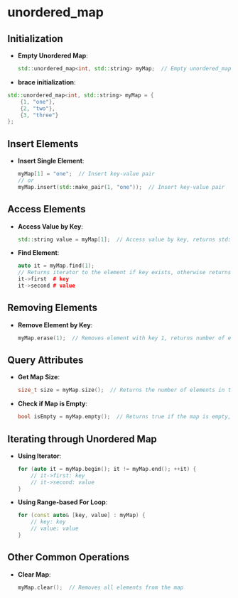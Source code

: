 # unordered_map

## Initialization

- __Empty Unordered Map__:

  ```cpp
  std::unordered_map<int, std::string> myMap;  // Empty unordered_map

  ```

- __brace initialization__:

```cpp
std::unordered_map<int, std::string> myMap = {
    {1, "one"},
    {2, "two"},
    {3, "three"}
};
```

## Insert Elements

- __Insert Single Element__:

  ```cpp
  myMap[1] = "one";  // Insert key-value pair
  // or
  myMap.insert(std::make_pair(1, "one"));  // Insert key-value pair
  ```

## Access Elements

- __Access Value by Key__:

  ```cpp
  std::string value = myMap[1];  // Access value by key, returns std::string
  ```

- __Find Element__:

  ```cpp
  auto it = myMap.find(1);
  // Returns iterator to the element if key exists, otherwise returns myMap.end()
  it->first  # key
  it->second # value
  ```

## Removing Elements

- __Remove Element by Key__:

  ```cpp
  myMap.erase(1);  // Removes element with key 1, returns number of elements removed (size_t)
  ```

## Query Attributes

- __Get Map Size__:

  ```cpp
  size_t size = myMap.size();  // Returns the number of elements in the map (size_t)
  ```

- __Check if Map is Empty__:

  ```cpp
  bool isEmpty = myMap.empty();  // Returns true if the map is empty, otherwise false (bool)
  ```

## Iterating through Unordered Map

- __Using Iterator__:

  ```cpp
  for (auto it = myMap.begin(); it != myMap.end(); ++it) {
      // it->first: key
      // it->second: value
  }
  ```

- __Using Range-based For Loop__:

  ```cpp
  for (const auto& [key, value] : myMap) {
      // key: key
      // value: value
  }
  ```

## Other Common Operations

- __Clear Map__:

  ```cpp
  myMap.clear();  // Removes all elements from the map
  ```
